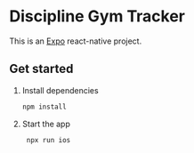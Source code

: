 # Discipline Gym Tracker

This is an [Expo](https://expo.dev) react-native project.

## Get started

1. Install dependencies

   ```bash
   npm install
   ```

2. Start the app

   ```bash
    npx run ios
   ```

